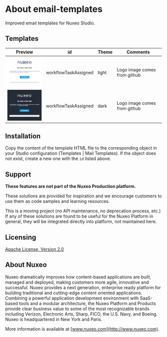 # About **email-templates**

Improved email templates for Nuxeo Studio.

## Templates

Preview | id | Theme | Comments
--- | --- | --- | ---
![Light](images/light.png) | workflowTaskAssigned | light | Logo image comes from github
![Dark](images/dark.png) | workflowTaskAssigned | dark | Logo image comes from github

## Installation

Copy the content of the template HTML file to the corresponding object in your Studio configuration (Templates | Mail Templates). If the object does not exist, create a new one with the `id` listed above.

## Support

**These features are not part of the Nuxeo Production platform.**

These solutions are provided for inspiration and we encourage customers to use them as code samples and learning resources.

This is a moving project (no API maintenance, no deprecation process, etc.) If any of these solutions are found to be useful for the Nuxeo Platform in general, they will be integrated directly into platform, not maintained here.

## Licensing

[Apache License, Version 2.0](http://www.apache.org/licenses/LICENSE-2.0)

## About Nuxeo

Nuxeo dramatically improves how content-based applications are built, managed and deployed, making customers more agile, innovative and successful. Nuxeo provides a next generation, enterprise ready platform for building traditional and cutting-edge content oriented applications. Combining a powerful application development environment with SaaS-based tools and a modular architecture, the Nuxeo Platform and Products provide clear business value to some of the most recognizable brands including Verizon, Electronic Arts, Sharp, FICO, the U.S. Navy, and Boeing. Nuxeo is headquartered in New York and Paris.

More information is available at [www.nuxeo.com](http://www.nuxeo.com).
